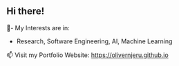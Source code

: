 ## Hi there! <!--<img src="https://raw.githubusercontent.com/MartinHeinz/MartinHeinz/master/wave.gif" width="30px">-->

🔭- My Interests are in:
<ul>
  <li>Research, Software Engineering, AI, Machine Learning</li>
 </ul>

📫 Visit my Portfolio Website: <a href="https://olivernjeru.github.io" target="_blank">https://olivernjeru.github.io</a>

<!--
**olivernjiru/olivernjiru** is a ✨ _special_ ✨ repository because its `README.md` (this file) appears on your GitHub profile.

Here are some ideas to get you started:

- 🔭 I’m currently working on building my Web Apps Development knowledge
- 🌱 I’m currently learning Machine Learning
- 👯 I’m looking to collaborate on ...
- 🤔 I’m looking for help with Web App Development
- 💬 Ask me about ...
- 📫 How to reach me: ...
- 😄 Pronouns: ...
- ⚡ Fun fact: ...
-->
